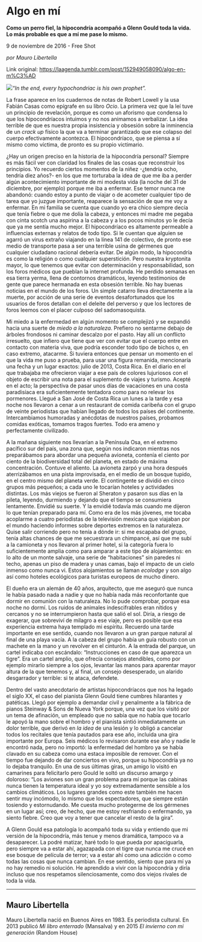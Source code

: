 # Algo en mí

**Como un perro fiel, la hipocondría acompañó a Glenn Gould toda la vida. Lo más probable es que a mí me pase lo mismo.**

9 de noviembre de 2016 - Free Shot

_por Mauro Libertella_

Link original: https://laagenda.tumblr.com/post/152949058090/algo-en-m%C3%AD

![](https://64.media.tumblr.com/68c6cb60ca1217886c0455228cf4e9e2/tumblr_inline_pjzzaajvmH1t6q87u_500.jpg)*“In the end, every hypochondriac is his own prophet”.* 

La frase aparece en los cuadernos de notas de Robert Lowell y la usa Fabián Casas como epígrafe en su libro *Ocio*. La primera vez que la leí tuve un principio de revelación, porque es como un aforismo que condensa lo que los hipocondríacos intuimos y no nos animamos a verbalizar. La idea terrible de que es nuestra propia insistencia y obsesión sobre la inminencia de un *crack up* físico la que va a terminar garantizado que ese colapso del cuerpo efectivamente acontezca. El hipocondríaco, que se piensa a sí mismo como víctima, de pronto es su propio victimario.

¿Hay un origen preciso en la historia de la hipocondría personal? Siempre es más fácil ver con claridad los finales de las cosas que reconstruir los principios. Yo recuerdo ciertos momentos de la niñez -¿tendría ocho, tendría diez años?- en los que me torturaba la idea de que me iba a perder algún acontecimiento importante de mi modesta vida (la noche del 31 de diciembre, por ejemplo) porque me iba a enfermar. Ese temor nunca me abandonó: cuando estoy a punto de viajar o de acometer cualquier tipo de tarea que yo juzgue importante, reaparece la sensación de que me voy a enfermar. En mi familia se cuenta que cuando yo era chico siempre decía que tenía fiebre o que me dolía la cabeza, y entonces mi madre me pegaba con cinta scotch una aspirina a la cabeza y a los pocos minutos yo le decía que ya me sentía mucho mejor. El hipocondríaco es altamente permeable a influencias externas y relatos de todo tipo. Si le cuentan que alguien se agarró un virus extraño viajando en la línea 141 de colectivo, de pronto ese medio de transporte pasa a ser una terrible usina de gérmenes que cualquier ciudadano racional debería evitar. De algún modo, la hipocondría es como la religión o como cualquier superstición. Pero nuestra kryptonita mayor, lo que tenemos que evitar con determinación y responsabilidad, son los foros médicos que pueblan la internet profunda. He perdido semanas en esa tierra yerma, llena de contornos dramáticos, leyendo testimonios de gente que parece hermanada en esta obsesión terrible. No hay buenas noticias en el mundo de los foros. Un simple catarro lleva directamente a la muerte, por acción de una serie de eventos desafortunados que los usuarios de foros detallan con el deleite del perverso y que los lectores de foros leemos con el placer culposo del sadomasoquista. 

Mi miedo a la enfermedad en algún momento se complejizó y se expandió hacia una suerte de *miedo a la naturaleza*. Prefiero no sentarme debajo de árboles frondosos ni caminar descalzo por el pasto. Hay allí un conflicto irresuelto, que infiero que tiene que ver con evitar que el cuerpo entre en contacto con materia viva, que podría esconder todo tipo de bichos o, en caso extremo, atacarme. Si tuviera entonces que pensar un momento en el que la vida me puso a prueba, para usar una figura remanida, mencionaría una fecha y un lugar exactos: julio de 2013, Costa Rica. En el diario en el que trabajaba me ofrecieron viajar a ese país de colores lujuriosos con el objeto de escribir una nota para el suplemento de viajes y turismo. Acepté en el acto; la perspectiva de pasar unos días de vacaciones en una costa paradisíaca era suficientemente tentadora como para no relevar los pormenores. Llegué a San José de Costa Rica un lunes a la tarde y esa noche nos llevaron a cenar a un restaurant de comida caribeña con el grupo de veinte periodistas que habían llegado de todos los países del continente. Intercambiamos humoradas y anécdotas de nuestros países, probamos comidas exóticas, tomamos tragos fuertes. Todo era ameno y perfectamente civilizado.

A la mañana siguiente nos llevarían a la Península Osa, en el extremo pacífico sur del país, una zona que, según nos indicaron mientras nos preparábamos para abordar una pequeña avioneta, contenía el ciento por ciento de la biodiversidad total del planeta, en estado de máxima concentración. Contuve el aliento. La avioneta zarpó y una hora después aterrizábamos en una pista improvisada, en el medio de un bosque tupido, en el centro mismo del planeta verde. El contingente se dividió en cinco grupos más pequeños; a cada uno le tocarían hoteles y actividades distintas. Los más viejos se fueron al Sheraton y pasaron sus días en la pileta, leyendo, durmiendo y dejando que el tiempo se consumiera lentamente. Envidié su suerte. Y la envidié todavía más cuando me dijeron lo que tenían preparado para mí. Como era de los más jóvenes, me tocaba acoplarme a cuatro periodistas de la televisión mexicana que viajaban por el mundo haciendo informes sobre deportes extremos en la naturaleza. Quise salir corriendo pero no tenía a dónde ir: si me escapaba del grupo, tenía altas chances de que me secuestrara un chimpancé, así que me subí a la camioneta y nos llevaron al primer hotel, si la categoría fuera lo suficientemente amplia como para amparar a este tipo de alojamientos: en lo alto de un monte salvaje, una serie de “habitaciones” sin paredes ni techo, apenas un piso de madera y unas camas, bajo el impacto de un cielo inmenso como nunca vi. Estos alojamientos se llaman *ecolodge* y son algo así como hoteles ecológicos para turistas europeos de mucho dinero.

El dueño era un alemán de 40 años, arquitecto, que me aseguró que nunca le había pasado nada a nadie y que no había nada más reconfortante que dormir en comunión con la naturaleza. No lo pude comprobar, porque esa noche no dormí. Los ruidos de animales indescifrables eran nítidos y cercanos y no se interrumpieron hasta que salió el sol. Diría, a riesgo de exagerar, que sobreviví de milagro a ese viaje, pero es posible que esa experiencia extrema haya templado mi espíritu. Recuerdo una tarde importante en ese sentido, cuando nos llevaron a un gran parque natural al final de una playa vacía. A la cabeza del grupo había un guía robusto con un machete en la mano y un revolver en el cinturón. A la entrada del parque, un cartel indicaba con escándalo: “Instrucciones en caso de que aparezca un tigre”. Era un cartel amplio, que ofrecía consejos atendibles, como por ejemplo mirarlo siempre a los ojos, levantar las manos para aparentar mayor altura de la que tenemos y, al final, un consejo desesperado, un alarido desgarrador y terrible: si te ataca, defendete. 

Dentro del vasto anecdotario de artistas hipocondríacos que nos ha legado el siglo XX, el caso del pianista Glenn Gould tiene cumbres hilarantes y patéticas. Llegó por ejemplo a demandar civil y penalmente a la fábrica de pianos Steinway & Sons de Nueva York porque, una vez que los visitó por un tema de afinación, un empleado que no sabía que no había que tocarlo le apoyó la mano sobre el hombro y el pianista sintió inmediatamente un dolor terrible, que derivó en *la idea* de una lesión y lo obligó a cancelar todos los recitales que tenía pautados para ese año, incluida una gira importante por Europa. Seis médicos lo revisaron durante ese año y nadie le encontró nada, pero no importó: la enfermedad del hombro ya se había clavado en su cabeza como una estaca imposible de remover. Con el tiempo fue dejando de dar conciertos en vivo, porque su hipocondría ya no lo dejaba tranquilo. En una de sus últimas giras, un amigo lo visitó en camarines para felicitarlo pero Gould le soltó un discurso amargo y doloroso: “Los aviones son un gran problema para mí porque las cabinas nunca tienen la temperatura ideal y yo soy extremadamente sensible a los cambios climáticos. Los lugares grandes como este también me hacen sentir muy incómodo, lo mismo que los espectadores, que siempre están tosiendo y estornudando. Me cuesta mucho protegerme de los gérmenes en un lugar así; creo, de hecho, que me estoy resfriando o enfermando, ya siento fiebre. Creo que voy a tener que cancelar el resto de la gira”. 

A Glenn Gould esa patología lo acompañó toda su vida y entiendo que mi versión de la hipocondría, más tenue y menos dramática, tampoco va a desaparecer. La podré matizar, haré todo lo que pueda por apaciguarla, pero siempre va a estar ahí, agazapada con el tigre que nunca me crucé en ese bosque de película de terror; va a estar ahí como una adicción o como todas las cosas que nunca cambian. En ese sentido, siento que para mí ya no hay remedio ni solución. He aprendido a vivir con la hipocondría y diría incluso que nos respetamos silenciosamente, como dos viejos rivales de toda la vida.

  




---

Mauro Libertella
----------------

Mauro Libertella nació en Buenos Aires en 1983. Es periodista cultural. En 2013 publicó *Mi libro enterrado* (Mansalva) y en 2015 *El invierno con mi generación* (Random House) 

